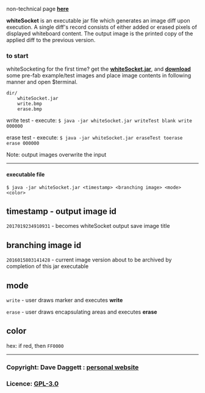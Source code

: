 non-technical page [**here**](https://github.com/blooprint/whiteSocket/wiki)

**whiteSocket** is an executable jar file which generates an image diff upon execution. A single diff's record consists of either added or erased pixels of displayed whiteboard content. The output image is the printed copy of the applied diff to the previous version.

### to start

whiteSocketing for the first time? get the **[whiteSocket.jar](https://github.com/blooprint/whiteSocket/releases)**, and **[download](https://www.dropbox.com/sh/372p9m1oxi8sxvd/AAD1lzsmTGpnBXTevenzgjrna?dl=0)** some pre-fab example/test images and place image contents in following manner and open $terminal.

	dir/
		whiteSocket.jar
		write.bmp
		erase.bmp

write test - execute: `$ java -jar whiteSocket.jar writeTest blank write 000000`

erase test - execute: `$ java -jar whiteSocket.jar eraseTest toerase erase 000000`

Note: output images overwrite the input
______________________________________________________________________

#### executable file

    $ java -jar whiteSocket.jar <timestamp> <branching image> <mode> <color>

## timestamp - output image id

`2017019234910931` - becomes whiteSocket output save image title

## branching image id

`2016015803141428` - current image version about to be archived by completion of this jar executable

## mode

`write` - user draws marker and executes **write**

`erase` - user draws encapsulating areas and executes **erase**

## color

hex: if red, then `FF0000`
______________________________________________________________________

### Copyright: Dave Daggett : [personal website](http://ddaaggeett.xyz)

### Licence:	**[GPL-3.0](https://github.com/blooprint/blooprint-api/blob/master/LICENSE)**
